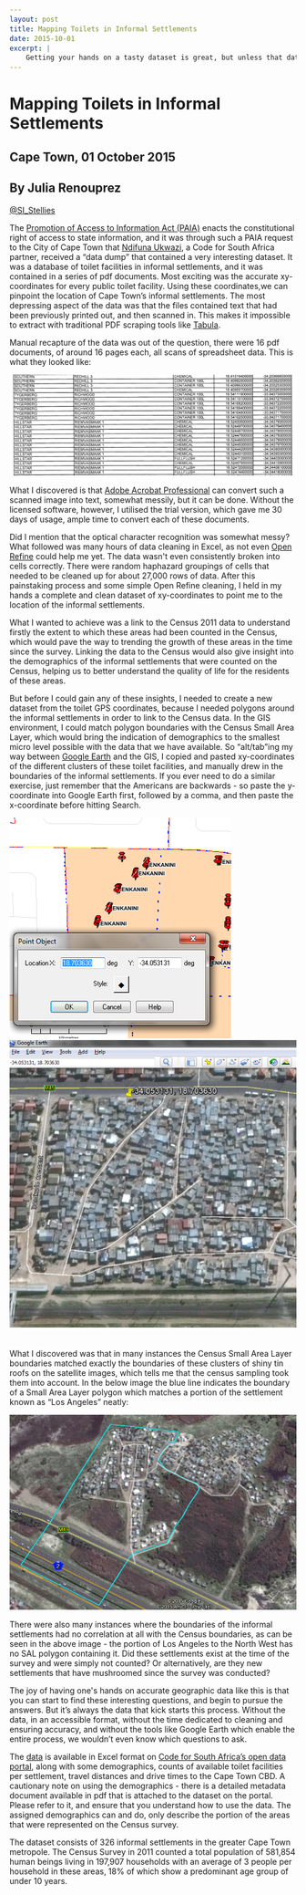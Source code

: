 ```yaml
---
layout: post
title: Mapping Toilets in Informal Settlements
date: 2015-10-01
excerpt: |
    Getting your hands on a tasty dataset is great, but unless that dataset is in a useable format, acquisition of it is only the beginning. This is our experience of mapping toilets in informal settlements in Cape Town.
---
```


# Mapping Toilets in Informal Settlements

## Cape Town, 01 October 2015
## By Julia Renouprez
[@SI_Stellies](https://twitter.com/SI_Stellies)


The [Promotion of Access to Information Act (PAIA)](http://www.dfa.gov.za/department/accessinfo_act.pdf) enacts the constitutional right of access to state information, and it was through such a PAIA request to the City of Cape Town that [Ndifuna Ukwazi](http://nu.org.za/), a Code for South Africa partner, received a “data dump” that contained a very interesting dataset.  It was a database of toilet facilities in informal settlements, and it was contained in a series of pdf documents.  Most exciting was the accurate xy-coordinates for every public toilet facility. Using these coordinates,we can pinpoint the location of Cape Town’s informal settlements.  The most depressing aspect of the data was that the files contained text that had been previously printed out, and then scanned in.  This makes it impossible to extract with traditional PDF scraping tools like [Tabula](http://tabula.technology/).

Manual recapture of the data was out of the question, there were 16 pdf documents, of around 16 pages each, all scans of spreadsheet data.  This is what they looked like:

<img src="/img/blog/scannedPDF.png">

What I discovered is that [Adobe Acrobat Professional](https://acrobat.adobe.com/us/en/products/acrobat-pro.html) can convert such a scanned image into text, somewhat messily, but it can be done.  Without the licensed software, however, I utilised the trial version, which gave me 30 days of usage, ample time to convert each of these documents.

Did I mention that the optical character recognition was somewhat messy?  What followed was many hours of data cleaning in Excel, as not even [Open Refine](http://openrefine.org/) could help me yet. The data wasn't even consistently broken into cells correctly. There were random haphazard groupings of cells that needed to be cleaned up for about 27,000 rows of data.  After this painstaking process and some simple Open Refine cleaning,  I held in my hands a complete and clean dataset of xy-coordinates to point me to the location of the informal settlements.

What I wanted to achieve was a link to the Census 2011 data to understand firstly the extent to which these areas had been counted in the Census, which would pave the way to trending the growth of these areas in the time since the survey.  Linking the data to the Census would also give insight into the demographics of the informal settlements that were counted on the Census, helping us to better understand the quality of life for the residents of these areas. 

But before I could gain any of these insights, I needed to create a new dataset from the toilet GPS coordinates, because I needed polygons around the informal settlements in order to link to the Census data.  In the GIS environment, I could match polygon boundaries with the Census Small Area Layer, which would bring the indication of demographics to the smallest micro level possible with the data that we have available. So “alt/tab”ing my way between [Google Earth](https://www.google.com/earth/) and the GIS, I copied and pasted xy-coordinates of the different clusters of these toilet facilities, and manually drew in the boundaries of the informal settlements.  If you ever need to do a similar exercise, just remember that the Americans are backwards - so paste the y-coordinate into Google Earth first, followed by a comma, and then paste the x-coordinate before hitting Search.

<div class="row p" style="padding-bottom: 20px">
  <div class="col-xs-6">
    <img src="/img/blog/GISprntscrn.png">
  </div>
  <div class="col-xs-6">
    <img src="/img/blog/GEprntscrn.png">
  </div>
</div>


What I discovered was that in many instances the Census Small Area Layer boundaries matched exactly the boundaries of these clusters of shiny tin roofs on the satellite images, which tells me that the census sampling took them into account.  In the below image the blue line indicates the boundary of a Small Area Layer polygon which matches a portion of the settlement known as “Los Angeles” neatly:

<img src="/img/blog/exSALmatch.png">

There were also many instances where the boundaries of the informal settlements had no correlation at all with the Census boundaries, as can be seen in the above image - the portion of Los Angeles to the North West has no SAL polygon containing it. Did these settlements exist at the time of the survey and were simply not counted? Or alternatively, are they new settlements that have mushroomed since the survey was conducted?

The joy of having one's hands on accurate geographic data like this is that you can start to find these interesting questions, and begin to pursue the answers.  But it’s always the data that  kick starts this process.  Without the data, in an accessible format, without the time dedicated to cleaning and ensuring accuracy, and without the tools like Google Earth which enable the entire process, we wouldn’t even know which questions to ask.

The [data](https://data.code4sa.org/dataset/Informal-Settlements-CTn-Detailed/fnr6-38xe) is available in Excel format on [Code for South Africa’s open data portal](https://data.code4sa.org/), along with some demographics, counts of available toilet facilities per settlement, travel distances and drive times to the Cape Town CBD.  A cautionary note on using the demographics - there is a detailed metadata document available in pdf that is attached to the dataset on the portal.  Please refer to it, and ensure that you understand how to use the data.  The assigned demographics can and do, only describe the portion of the areas that were represented on the Census survey.  

The dataset consists of 326 informal settlements in the greater Cape Town metropole.  The Census Survey in 2011 counted a total population of 581,854 human beings living in 197,907 households with an average of 3 people per household in these areas, 18% of which show a predominant age group of under 10 years.